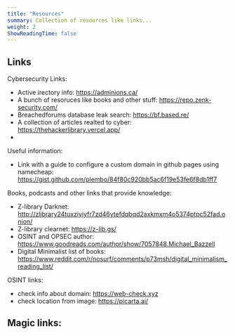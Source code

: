 ```yaml
---
title: "Resources"
summary: Collection of resources like links...
weight: 2
ShowReadingTime: false
---
```



## Links


Cybersecurity Links:
- Active irectory info: https://adminions.ca/ 
- A bunch of resoruces like books and other stuff:  https://repo.zenk-security.com/
- Breachedforums database leak search: https://bf.based.re/
- A collection of articles realted to cyber: https://thehackerlibrary.vercel.app/
- 

Useful information:
- Link with a guide to configure a custom domain in github pages using namecheap: https://gist.github.com/plembo/84f80c920bb5ac6f19e53fe6f8db1ff7

Books, podcasts and other links that provide knowledge:
- Z-library Darknet: http://zlibrary24tuxziyiyfr7zd46ytefdqbqd2axkmxm4o5374ptpc52fad.onion/
- Z-library clearnet: https://z-lib.gs/
- OSINT and OPSEC author: https://www.goodreads.com/author/show/7057848.Michael_Bazzell
- Digital Minimalist list of books: https://www.reddit.com/r/nosurf/comments/p73msh/digital_minimalism_reading_list/

OSINT links:
- check info about domain: https://web-check.xyz
- check location from image: https://picarta.ai/

Magic links:
- 